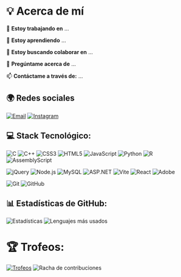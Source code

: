 # 💡 Acerca de mí

🔭 **Estoy trabajando en** ...

🌱 **Estoy aprendiendo** ...

🤝 **Estoy buscando colaborar en** ...

💬 **Pregúntame acerca de** ...

📫 **Contáctame a través de:** ...


## 🌍 Redes sociales
[![Email](https://img.shields.io/badge/Email-D14836?style=flat&logo=gmail&logoColor=white)](mailto:hugocuevasr31@gmail.com)
[![Instagram](https://img.shields.io/badge/Instagram-E4405F?style=flat&logo=instagram&logoColor=white)](https://instagram.com/hugocuevas31)

## 💻 Stack Tecnológico:

![C](https://img.shields.io/badge/C-00599C?style=flat&logo=c&logoColor=white)
![C++](https://img.shields.io/badge/C++-00599C?style=flat&logo=c%2B%2B&logoColor=white)
![CSS3](https://img.shields.io/badge/CSS3-1572B6?style=flat&logo=css3&logoColor=white)
![HTML5](https://img.shields.io/badge/HTML5-E34F26?style=flat&logo=html5&logoColor=white)
![JavaScript](https://img.shields.io/badge/JavaScript-F7DF1E?style=flat&logo=javascript&logoColor=black)
![Python](https://img.shields.io/badge/Python-3776AB?style=flat&logo=python&logoColor=white)
![R](https://img.shields.io/badge/R-276DC3?style=flat&logo=r&logoColor=white)
![AssemblyScript](https://img.shields.io/badge/AssemblyScript-000000?style=flat&logo=assemblyscript&logoColor=white)

![jQuery](https://img.shields.io/badge/jQuery-0769AD?style=flat&logo=jquery&logoColor=white)
![Node.js](https://img.shields.io/badge/Node.js-339933?style=flat&logo=nodedotjs&logoColor=white)
![MySQL](https://img.shields.io/badge/MySQL-4479A1?style=flat&logo=mysql&logoColor=white)
![ASP.NET](https://img.shields.io/badge/ASP.NET-512BD4?style=flat&logo=dotnet&logoColor=white)
![Vite](https://img.shields.io/badge/Vite-646CFF?style=flat&logo=vite&logoColor=white)
![React](https://img.shields.io/badge/React-20232A?style=flat&logo=react&logoColor=61DAFB)
![Adobe](https://img.shields.io/badge/Adobe-FF0000?style=flat&logo=adobe&logoColor=white)

![Git](https://img.shields.io/badge/Git-F05032?style=flat&logo=git&logoColor=white)
![GitHub](https://img.shields.io/badge/GitHub-181717?style=flat&logo=github&logoColor=white)

## 📊 Estadísticas de GitHub:

![Estadísticas](https://github-readme-stats.vercel.app/api?username=hugocuevasr&show_icons=true&theme=radical)
![Lenguajes más usados](https://github-readme-stats.vercel.app/api/top-langs/?username=hugocuevasr&layout=compact&theme=radical)

# 🏆 Trofeos:

[![Trofeos](https://github-profile-trophy.vercel.app/?username=hugocuevasr&theme=radical&no-frame=true&margin-w=10)](https://github.com/ryo-ma/github-profile-trophy)
![Racha de contribuciones](https://github-readme-streak-stats.herokuapp.com/?user=hugocuevasr&theme=radical)


